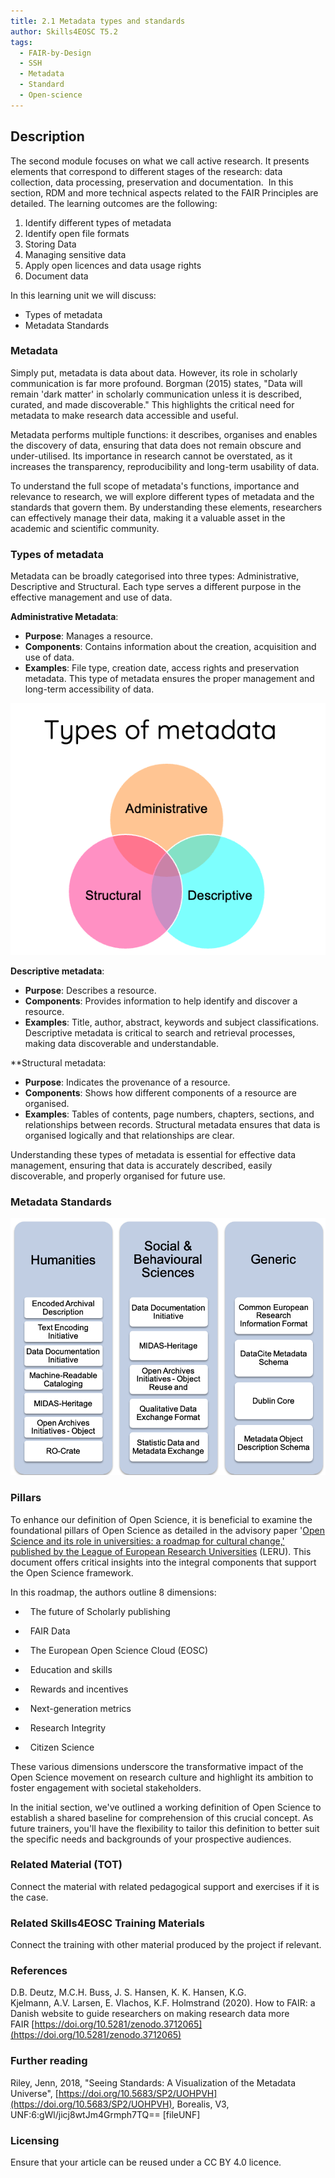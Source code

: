 ```yaml
---
title: 2.1 Metadata types and standards
author: Skills4EOSC T5.2
tags:
  - FAIR-by-Design
  - SSH
  - Metadata
  - Standard
  - Open-science
---
```

## Description

The second module focuses on what we call active research. It presents elements that correspond to different stages of the research: data collection, data processing, preservation and documentation.  In this section, RDM and more technical aspects related to the FAIR Principles are detailed. The learning outcomes are the following:

1. Identify different types of metadata
2. Identify open file formats
3. Storing Data
4. Managing sensitive data
5. Apply open licences and data usage rights
6. Document data

In this learning unit we will discuss:

- Types of metadata
- Metadata Standards

### Metadata

Simply put, metadata is data about data. However, its role in scholarly communication is far more profound. Borgman (2015) states, "Data will remain 'dark matter' in scholarly communication unless it is described, curated, and made discoverable." This highlights the critical need for metadata to make research data accessible and useful.

Metadata performs multiple functions: it describes, organises and enables the discovery of data, ensuring that data does not remain obscure and under-utilised. Its importance in research cannot be overstated, as it increases the transparency, reproducibility and long-term usability of data.

To understand the full scope of metadata's functions, importance and relevance to research, we will explore different types of metadata and the standards that govern them. By understanding these elements, researchers can effectively manage their data, making it a valuable asset in the academic and scientific community.

### Types of metadata

Metadata can be broadly categorised into three types: Administrative, Descriptive and Structural. Each type serves a different purpose in the effective management and use of data.

**Administrative Metadata**:

- **Purpose**: Manages a resource.
- **Components**: Contains information about the creation, acquisition and use of data.
- **Examples**: File type, creation date, access rights and preservation metadata. This type of metadata ensures the proper management and long-term accessibility of data.

![](attachments/metadata%20types.png)


**Descriptive metadata**:
   - **Purpose**: Describes a resource.
   - **Components**: Provides information to help identify and discover a resource.
   - **Examples**: Title, author, abstract, keywords and subject classifications. Descriptive metadata is critical to search and retrieval processes, making data discoverable and understandable.

**Structural metadata:
- **Purpose**: Indicates the provenance of a resource.
- **Components**: Shows how different components of a resource are organised.
- **Examples**: Tables of contents, page numbers, chapters, sections, and relationships between records. Structural metadata ensures that data is organised logically and that relationships are clear.

Understanding these types of metadata is essential for effective data management, ensuring that data is accurately described, easily discoverable, and properly organised for future use.
### Metadata Standards



![](attachments/Metadata%20standards.png)
### Pillars  
  

To enhance our definition of Open Science, it is beneficial to examine the foundational pillars of Open Science as detailed in the advisory paper '[Open Science and its role in universities: a roadmap for cultural change,' published by the League of European Research Universities](https://www.leru.org/publications/open-science-and-its-role-in-universities-a-roadmap-for-cultural-change) (LERU). This document offers critical insights into the integral components that support the Open Science framework.

In this roadmap, the authors outline 8 dimensions:

-   The future of Scholarly publishing
    
-   FAIR Data
    
-   The European Open Science Cloud (EOSC)
    
-   Education and skills
    
-   Rewards and incentives
    
-   Next-generation metrics
    
-   Research Integrity
    
-   Citizen Science
    

These various dimensions underscore the transformative impact of the Open Science movement on research culture and highlight its ambition to foster engagement with societal stakeholders.

In the initial section, we've outlined a working definition of Open Science to establish a shared baseline for comprehension of this crucial concept. As future trainers, you'll have the flexibility to tailor this definition to better suit the specific needs and backgrounds of your prospective audiences.


### Related Material (TOT)

Connect the material with related pedagogical support and exercises if it is the case.

### Related Skills4EOSC Training Materials

Connect the training with other material produced by the project if relevant.


### References

D.B. Deutz, M.C.H. Buss, J. S. Hansen, K. K. Hansen, K.G. Kjelmann, A.V. Larsen, E. Vlachos, K.F. Holmstrand (2020). How to FAIR: a Danish website to guide researchers on making research data more FAIR [https://doi.org/10.5281/zenodo.3712065](https://doi.org/10.5281/zenodo.3712065)
### Further reading

Riley, Jenn, 2018, "Seeing Standards: A Visualization of the Metadata Universe", [https://doi.org/10.5683/SP2/UOHPVH](https://doi.org/10.5683/SP2/UOHPVH), Borealis, V3, UNF:6:gWl/jicj8wtJm4Grmph7TQ== [fileUNF]
### Licensing

Ensure that your article can be reused under a CC BY 4.0 licence.